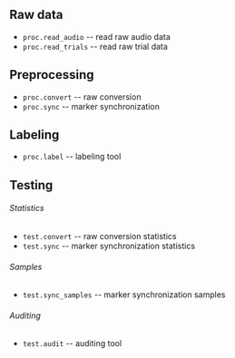 Raw data
--------

- `proc.read_audio` -- read raw audio data
- `proc.read_trials` -- read raw trial data

Preprocessing
-------------

- `proc.convert` -- raw conversion
- `proc.sync` -- marker synchronization

Labeling
--------

- `proc.label` -- labeling tool

Testing
-------

###### Statistics

- `test.convert` -- raw conversion statistics
- `test.sync` -- marker synchronization statistics

###### Samples

- `test.sync_samples` -- marker synchronization samples

###### Auditing

- `test.audit` -- auditing tool


